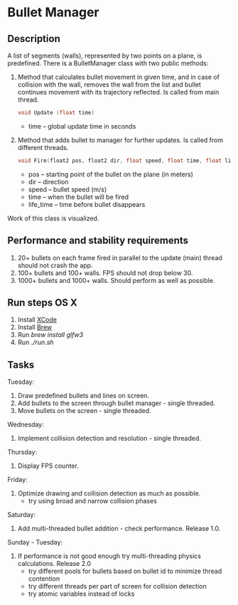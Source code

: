 # Bullet Manager

## Description

A list of segments (walls), represented by two points on a plane, is predefined.
There is a BulletManager class with two public methods:

1. Method that calculates bullet movement in given time, and in case of collision with the wall, removes the wall from the list and bullet continues movement with its trajectory reflected. Is called from main thread.

    ````C++
    void Update (float time)
    ````

    * time – global update time in seconds
1. Method that adds bullet to manager for further updates. Is called from different threads.

    ````C++
    void Fire(float2 pos, float2 dir, float speed, float time, float life_time);
    ````

    * pos – starting point of the bullet on the plane (in meters)
    * dir – direction
    * speed – bullet speed (m/s)
    * time – when the bullet will be fired
    * life_time – time before bullet disappears

Work of this class is visualized.

## Performance and stability requirements

1. 20+ bullets on each frame fired in parallel to the update (main) thread should not crash the app.
1. 100+ bullets and 100+ walls. FPS should not drop below 30.
1. 1000+ bullets and 1000+ walls. Should perform as well as possible.

## Run steps OS X

1. Install [XCode](https://developer.apple.com/xcode/)
1. Install [Brew](https://brew.sh)
1. Run *brew install glfw3*
1. Run *./run.sh*

## Tasks

Tuesday:

1. Draw predefined bullets and lines on screen.
1. Add bullets to the screen through bullet manager - single threaded.
1. Move bullets on the screen - single threaded.

Wednesday:

1. Implement collision detection and resolution - single threaded.

Thursday:

1. Display FPS counter.

Friday:

1. Optimize drawing and collision detection as much as possible.
    * try using broad and narrow collision phases

Saturday:

1. Add multi-threaded bullet addition - check performance. Release 1.0.

Sunday - Tuesday:

1. If performance is not good enough try multi-threading physics calculations. Release 2.0
    * try different pools for bullets based on bullet id to minimize thread contention
    * try different threads per part of screen for collision detection
    * try atomic variables instead of locks
